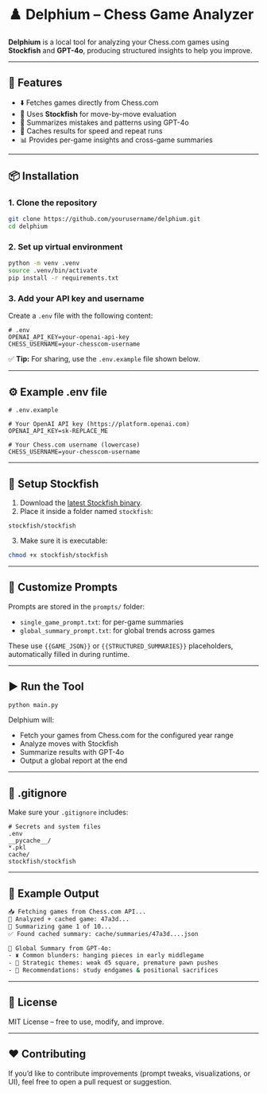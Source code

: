 # ♟️ Delphium – Chess Game Analyzer

**Delphium** is a local tool for analyzing your Chess.com games using **Stockfish** and **GPT-4o**, producing structured insights to help you improve.

---

## 🚀 Features

- ⬇️ Fetches games directly from Chess.com
- 🧠 Uses **Stockfish** for move-by-move evaluation
- 🤖 Summarizes mistakes and patterns using GPT-4o
- 💾 Caches results for speed and repeat runs
- 📊 Provides per-game insights and cross-game summaries

---

## 📦 Installation

### 1. Clone the repository

```bash
git clone https://github.com/yourusername/delphium.git
cd delphium
```

### 2. Set up virtual environment

```bash
python -m venv .venv
source .venv/bin/activate
pip install -r requirements.txt
```

### 3. Add your API key and username

Create a `.env` file with the following content:

```env
# .env
OPENAI_API_KEY=your-openai-api-key
CHESS_USERNAME=your-chesscom-username
```

✅ **Tip:** For sharing, use the `.env.example` file shown below.

---

## ⚙️ Example .env file

```env
# .env.example

# Your OpenAI API key (https://platform.openai.com)
OPENAI_API_KEY=sk-REPLACE_ME

# Your Chess.com username (lowercase)
CHESS_USERNAME=your-chesscom-username
```

---

## 🔧 Setup Stockfish

1. Download the [latest Stockfish binary](https://stockfishchess.org/download/).
2. Place it inside a folder named `stockfish`:

```
stockfish/stockfish
```

3. Make sure it is executable:

```bash
chmod +x stockfish/stockfish
```

---

## 🧠 Customize Prompts

Prompts are stored in the `prompts/` folder:

- `single_game_prompt.txt`: for per-game summaries
- `global_summary_prompt.txt`: for global trends across games

These use `{{GAME_JSON}}` or `{{STRUCTURED_SUMMARIES}}` placeholders, automatically filled in during runtime.

---

## ▶️ Run the Tool

```bash
python main.py
```

Delphium will:
- Fetch your games from Chess.com for the configured year range
- Analyze moves with Stockfish
- Summarize results with GPT-4o
- Output a global report at the end

---

## 📄 .gitignore

Make sure your `.gitignore` includes:

```gitignore
# Secrets and system files
.env
__pycache__/
*.pkl
cache/
stockfish/stockfish
```

---

## 🧪 Example Output

```bash
📥 Fetching games from Chess.com API...
📝 Analyzed + cached game: 47a3d...
🤖 Summarizing game 1 of 10...
✅ Found cached summary: cache/summaries/47a3d....json

🧠 Global Summary from GPT-4o:
- ♜ Common blunders: hanging pieces in early middlegame
- 📖 Strategic themes: weak d5 square, premature pawn pushes
- 🎯 Recommendations: study endgames & positional sacrifices
```

---

## 📝 License

MIT License – free to use, modify, and improve.

---

## ❤️ Contributing

If you’d like to contribute improvements (prompt tweaks, visualizations, or UI), feel free to open a pull request or suggestion.

